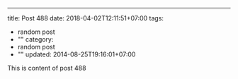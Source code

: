 ---
title: Post 488
date: 2018-04-02T12:11:51+07:00
tags:
  - random post
  - ""
category:
  - random post
  - ""
updated: 2014-08-25T19:16:01+07:00

This is content of post 488